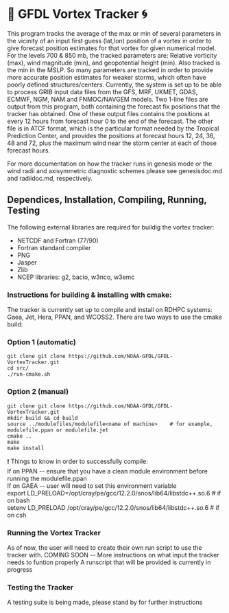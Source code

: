 # 🌊 GFDL Vortex Tracker 🌀

  This program tracks the average of the max or min of several parameters in the vicinity of an input
first guess (lat,lon) position of a vortex in order to give forecast position estimates for that vortex for
given numerical model.  For the levels 700 & 850 mb, the tracked parameters are:
Relative vorticity (max), wind magnitude (min), and geopotential height (min). 
Also tracked is the min in the MSLP. So many parameters are tracked in order to provide more accurate 
position estimates for weaker storms, which often have poorly defined structures/centers.
Currently, the system is set up to be able to process GRIB input data files from the GFS, MRF, UKMET, GDAS,
ECMWF, NGM, NAM and FNMOC/NAVGEM models. Two 1-line files are  output from this program, both containing the 
forecast fix positions that the  tracker has obtained.  One of these  output files contains the positions at 
every 12 hours from forecast hour 0 to the end of the forecast. The other file is in ATCF format, which is 
the particular format needed by the Tropical Prediction Center, and provides the positions at forecast hours
12, 24, 36, 48 and 72, plus the maximum wind near the storm center at each of those forecast hours.

For more documentation on how the tracker runs in genesis mode or the wind radii and axisymmetric diagnostic schemes please see genesisdoc.md and radiidoc.md, respectively.

## Dependices, Installation, Compiling, Running, Testing

The following external libraries are required for buildig the vortex tracker:
  * NETCDF and Fortran (77/90)
  * Fortran standard compiler
  * PNG
  * Jasper
  * Zlib
  * NCEP libraries: g2, bacio, w3nco, w3emc

### Instructions for building & installing with cmake:

The tracker is currently set up to compile and install on RDHPC systems: Gaea, Jet, Hera, PPAN, and WCOSS2.
There are two ways to use the cmake build:

### Option 1 (automatic) ###
```
git clone git clone https://github.com/NOAA-GFDL/GFDL-VortexTracker.git
cd src/
./run-cmake.sh
```

### Option 2 (manual) ###
```
git clone git clone https://github.com/NOAA-GFDL/GFDL-VortexTracker.git
mkdir build && cd build
source ../modulefiles/modulefile<name of machine>    # for example, modulefile.ppan or modulefile.jet
cmake ..
make
make install
```

❗ Things to know in order to successfully compile: <br />
    If on PPAN -- ensure that you have a clean module environment before running the modulefile.ppan <br />
    If on GAEA -- user will need to set this environment variable <br />
               export LD_PRELOAD=/opt/cray/pe/gcc/12.2.0/snos/lib64/libstdc++.so.6    # if on bash <br />
               setenv LD_PRELOAD /opt/cray/pe/gcc/12.2.0/snos/lib64/libstdc++.so.6    # if on csh  <br />

### Running the Vortex Tracker

As of now, the user will need to create their own run script to use the tracker with.
COMING SOON -- 
More instructions on what input the tracker needs to funtion properly
A runscript that will be provided is currently in progress

### Testing the Tracker
A testing suite is being made, please stand by for further instructions
